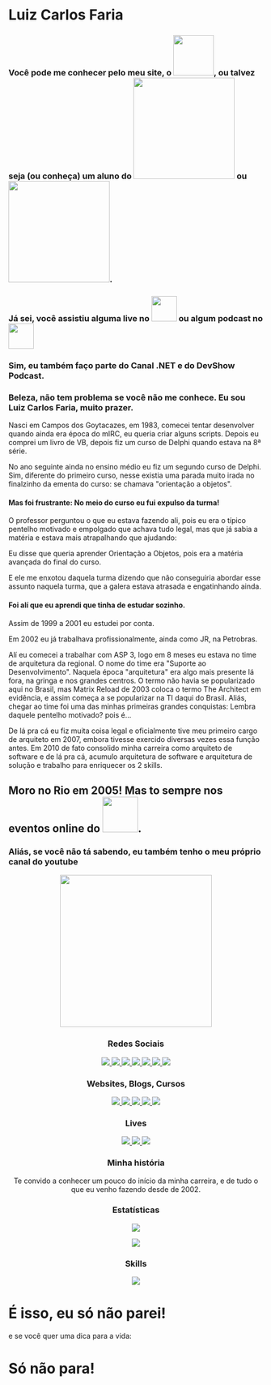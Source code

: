 # Luiz Carlos Faria


### Você pode me conhecer pelo meu site, o <img src="https://res.cloudinary.com/luizcarlosfaria/image/upload/v1543329964/email/logo-grande-chubo.png" width="80">, ou talvez seja (ou conheça) um aluno do <img src="https://cloudnative.net.br/img/logo-retangular-sm.png" width="200"> ou <img src="https://mensageria.net/wp-content/uploads/2021/12/Mensageria-dotnet-logo-B2.png" width="200">. 

### Já sei, você assistiu alguma live no  <img src="https://yt3.ggpht.com/a/AATXAJwWcWCcUbY3OwKSf9_WqQ7PDkp0BNMZXicB1wLP_A=s100-c-k-c0xffffffff-no-rj-mo" width="50"> ou algum podcast no <img src="https://devshow.com.br/wp-content/uploads/2019/02/logo.jpg" width="50">
### Sim, eu também faço parte do Canal .NET e do DevShow Podcast.

### Beleza, não tem problema se você não me conhece. Eu sou Luiz Carlos Faria, muito prazer. 

Nasci em Campos dos Goytacazes, em 1983, comecei tentar desenvolver quando ainda era época do mIRC, eu queria criar alguns scripts. Depois eu comprei um livro de VB, depois fiz um curso de Delphi quando estava na 8ª série. 

No ano seguinte ainda no ensino médio eu fiz um segundo curso de Delphi. Sim, diferente do primeiro curso, nesse existia uma parada muito irada no finalzinho da ementa do curso: se chamava "orientação a objetos". 

#### Mas foi frustrante: No meio do curso eu fui expulso da turma! 

O professor perguntou o que eu estava fazendo ali, pois eu era o típico pentelho motivado e empolgado que achava tudo legal, mas que já sabia a matéria e estava mais atrapalhando que ajudando: 

Eu disse que queria aprender Orientação a Objetos, pois era a matéria avançada do final do curso. 

E ele me enxotou daquela turma dizendo que não conseguiria abordar esse assunto naquela turma, que a galera estava atrasada e engatinhando ainda. 

#### Foi alí que eu aprendi que tinha de estudar sozinho.

Assim de 1999 a 2001 eu estudei por conta.

Em 2002 eu já trabalhava profissionalmente, ainda como JR, na Petrobras. 

Alí eu comecei a trabalhar com ASP 3, logo em 8 meses eu estava no time de arquitetura da regional. O nome do time era "Suporte ao Desenvolvimento". Naquela época "arquitetura" era algo mais presente lá fora, na gringa e nos grandes centros. O termo não havia se popularizado aqui no Brasil, mas Matrix Reload de 2003 coloca o termo The Architect em evidência, e assim começa a se popularizar na TI daqui do Brasil.
Aliás, chegar ao time foi uma das minhas primeiras grandes conquistas: Lembra daquele pentelho motivado? pois é...

De lá pra cá eu fiz muita coisa legal e oficialmente tive meu primeiro cargo de arquiteto em 2007, embora tivesse exercido diversas vezes essa função antes. Em 2010 de fato consolido minha carreira como arquiteto de software e de lá pra cá, acumulo arquitetura de software e arquitetura de solução e trabalho para enriquecer os 2 skills.

## Moro no Rio em 2005! Mas to sempre nos eventos online do <img src="https://gago.io/wp-content/uploads/2019/06/meetup-dotnetsp.png" width="70">.

### Aliás, se você não tá sabendo, eu também tenho o meu próprio canal do youtube 
<p align="center"> 
  <a href="https://www.youtube.com/user/luizcarlosfaria?sub_confirmation=1"><img src="https://gago.io/wp-content/uploads/2020/08/subscribe-curto.gif" width="300"></a>
</p>

<h3 align="center">Redes Sociais</h3>

<p align="center">
  
  <a href="https://instagram.com/luizcarlosfaria" alt="gago.io" target="_blank">
    <img src="https://img.shields.io/badge/-LuizCarlosFaria-E4405F?style=flat-square&logo=instagram&logoColor=white" />
  </a>

  <a href="https://www.youtube.com/luizcarlosfaria" alt="gago.io" target="_blank">
    <img src="https://img.shields.io/badge/-LuizCarlosFaria-FF0000?style=flat-square&logo=youtube&logoColor=white" />
  </a>
 
  <a href="https://facebook.com/gago.io/" alt="gago.io" target="_blank">
    <img src="https://img.shields.io/badge/-gaGO.io-1877F2?style=flat-square&logo=facebook&logoColor=white" />
  </a>
  
   <a href="https://stackshare.io/luizcarlosfaria" alt="gago.io" target="_blank">
    <img src="https://img.shields.io/badge/-StackShare-0690FA?style=flat-square&logo=stackshare&logoColor=white" />
  </a>
  
  <a href="https://www.linkedin.com/in/luizcarlosfaria" alt="LinkedIn" target="_blank">
    <img src="https://img.shields.io/badge/-LinkedIn-0077B5?style=flat-square&logo=Linkedin&logoColor=white" />
  </a>

  <a href="https://github.com/luizcarlosfaria" alt="GitHub" target="_blank">
    <img src="https://img.shields.io/badge/-GitHub-181717?style=flat-square&logo=Github&logoColor=white" />
  </a>
  
  <a href="https://github.com/luizcarlosfaria" alt="Views" target="_blank">
    <img src="https://komarev.com/ghpvc/?username=luizcarlosfaria&color=gray&style=flat-square" />
  </a>
  
  
</p>

<h3 align="center">Websites, Blogs, Cursos</h3>

<p align="center">

  <a href="https://gago.io/" alt="gago.io" target="_blank">
    <img src="https://img.shields.io/badge/-gaGO.io-0F74C7?style=flat-square&logo=wordpress&logoColor=white" />
  </a>
  
  <a href="https://share.gago.io/telegram" alt="gago.io" target="_blank">
    <img src="https://img.shields.io/badge/-gaGO.io%20%23Bastidores-2CA5E0?style=flat-square&logo=telegram&logoColor=white" />
  </a>    
  
  <a href="https://cloudnative.net.br/" alt="gago.io" target="_blank">
    <img src="https://img.shields.io/badge/-Cloud%20Native%20.NET-512BD4?style=flat-square&logo=.net&logoColor=white" />
  </a>  
  
  <a href="https://oragon.io/" alt="oragon.io" target="_blank">
    <img src="https://img.shields.io/badge/-oragon.io-141313?style=flat-square&logo=wordpress&logoColor=white" />
  </a>
  
  <a href="mailto:contato@gago.io" alt="Gmail" target="_blank">
    <img src="https://img.shields.io/badge/-Gmail-D14836?style=flat-square&logo=gmail&logoColor=white" />
  </a>
  
</p>


<h3 align="center">Lives</h3>

<p align="center">

  <a href="https://share.gago.io/instagram-live" alt="gago.io" target="_blank">
    <img src="https://img.shields.io/badge/-Instagram Live-E4405F?style=flat-square&logo=instagram&logoColor=white" />
  </a>

  <a href="https://share.gago.io/youtube-live" alt="gago.io" target="_blank">
    <img src="https://img.shields.io/badge/-Youtube Live-FF0000?style=flat-square&logo=youtube&logoColor=white" />
  </a>
  
  <a href="https://share.gago.io/facebook-live" alt="gago.io" target="_blank">
    <img src="https://img.shields.io/badge/-Facebook Live-ED4242?style=flat-square&logo=facebooklive&logoColor=white" />
  </a>

</p>  


<h3 align="center">Minha história</h3>

<p align="center">
  Te convido a conhecer um pouco do início da minha carreira, e de tudo o que eu venho fazendo desde de 2002.
</p>  


<h3 align="center">Estatísticas</h3>

<p align="center">
  
  <img src="https://github-readme-stats.vercel.app/api?username=luizcarlosfaria" />
  
</p>


<p align="center">

  <img src="https://api.githubtrends.io/user/svg/luizcarlosfaria/langs" />
 
</p>



<h3 align="center">Skills</h3>

 
<p align="center">
  <img src="https://skillicons.dev/icons?i=dotnet,cs,visualstudio,rabbitmq,docker,redis,kubernetes,terraform,ansible,azure,grafana,prometheus,aws,jenkins,nginx,cloudflare,angular,mongodb,nodejs,tailwind,ts" />  
</p>    


# É isso, eu só não parei!

e se você quer uma dica para a vida:

# Só não para!
